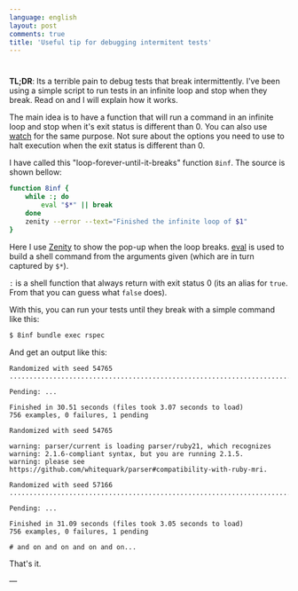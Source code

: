 ```yaml
---
language: english
layout: post
comments: true
title: 'Useful tip for debugging intermitent tests'
---
```


# <p hidden>useful-tip-for-debugging-intermitent-tests<p hidden>

**TL;DR**: Its a terrible pain to debug tests that break intermittently. I've
been using a simple script to run tests in an infinite loop and stop when they
break. Read on and I will explain how it works.

<span class="underline"><p hidden>excerpt-separator<p hidden></span>

The main idea is to have a function that will run a command in an infinite
loop and stop when it's exit status is different than 0. You can also use
[watch](https://en.wikipedia.org/wiki/Watch_%2528Unix%2529) for the same purpose. Not sure about the options you need to use to halt
execution when the exit status is different than 0.

I have called this "loop-forever-until-it-breaks" function `8inf`. The source
is shown bellow:

```sh
function 8inf {
    while :; do
        eval "$*" || break
    done
    zenity --error --text="Finished the infinite loop of $1"
}
```

Here I use [Zenity](https://en.wikipedia.org/wiki/Zenity) to show the pop-up when the loop breaks. [eval](http://www.unix.com/man-page/posix/1posix/eval/) is used to
build a shell command from the arguments given (which are in turn captured by
`$*`).

`:` is a shell function that always return with exit status 0 (its an alias for
`true`. From that you can guess what `false` does).

With this, you can run your tests until they break with a simple command like
this:

```sh
$ 8inf bundle exec rspec
```

And get an output like this:

```
Randomized with seed 54765
...................................................................................................................................................................................................................................................................................................................................................................................*................................................................................................................................................................................................................................................................................................................................................................................................

Pending: ...

Finished in 30.51 seconds (files took 3.07 seconds to load)
756 examples, 0 failures, 1 pending

Randomized with seed 54765

warning: parser/current is loading parser/ruby21, which recognizes
warning: 2.1.6-compliant syntax, but you are running 2.1.5.
warning: please see https://github.com/whitequark/parser#compatibility-with-ruby-mri.

Randomized with seed 57166
......................................................................................................................................................................................................................................................................................................................................................................................................*.............................................................................................................................................................................................................................................................................................................................................................................

Pending: ...

Finished in 31.09 seconds (files took 3.05 seconds to load)
756 examples, 0 failures, 1 pending

# and on and on and on and on...
```

That's it.

&#x2014;

